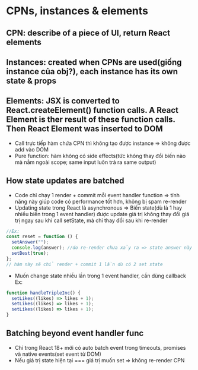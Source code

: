 # CPNs, instances & elements

## CPN: describe of a piece of UI, return React elements

## Instances: created when CPNs are used(giống instance của obj?), each instance has its own state & props

## Elements: JSX is converted to React.createElement() function calls. A React Element is ther result of these function calls. Then React Element was inserted to DOM

- Call trực tiếp hàm chứa CPN thì không tạo được instance => không được add vào DOM
- Pure function: hàm không có side effects(tức không thay đổi biến nào mà nằm ngoài scope; same input luôn trả ra same output)

## How state updates are batched

- Code chỉ chạy 1 render + commit mỗi event handler function => tính năng này giúp code có performance tốt hơn, không bị spam re-render
- Updating state trong React là asynchronous => Biến state(dù là 1 hay nhiều biến trong 1 event handler) được update giá trị không thay đổi giá trị ngay sau khi call setState, mà chỉ thay đổi sau khi re-render

```javascript
//Ex:
const reset = function () {
  setAnswer("");
  console.log(answer); //do re-render chưa xảy ra => state answer này sẽ là giá trị trước khi được update thành ''
  setBest(true);
};
// hàm này sẽ chỉ render + commit 1 lần dù có 2 set state
```

- Muốn change state nhiều lần trong 1 event handler, cần dùng callback Ex:

```javascript
function handleTripleInc() {
  setLikes((likes) => likes + 1);
  setLikes((likes) => likes + 1);
  setLikes((likes) => likes + 1);
}
```

## Batching beyond event handler func

- Chỉ trong React 18+ mới có auto batch event trong timeouts, promises và native events(set event từ DOM)
- Nếu giá trị state hiện tại === giá trị muốn set => không re-render CPN

